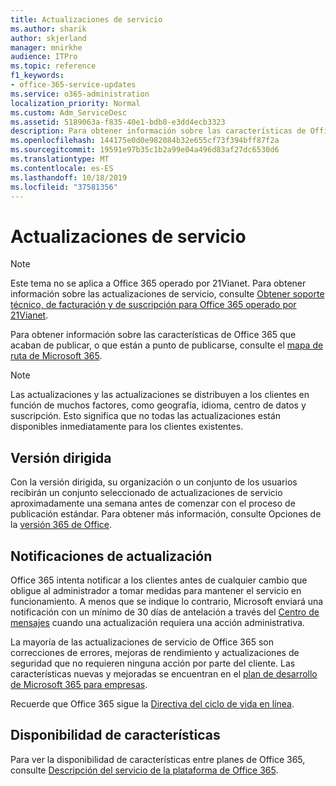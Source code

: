 ```yaml
---
title: Actualizaciones de servicio
ms.author: sharik
author: skjerland
manager: mnirkhe
audience: ITPro
ms.topic: reference
f1_keywords:
- office-365-service-updates
ms.service: o365-administration
localization_priority: Normal
ms.custom: Adm_ServiceDesc
ms.assetid: 5189063a-f835-40e1-bdb8-e3dd4ecb3323
description: Para obtener información sobre las características de Office 365 que acaban de publicar, o que están a punto de publicarse, consulte el mapa de ruta de Microsoft 365.
ms.openlocfilehash: 144175e0d0e982084b32e655cf73f394bff87f2a
ms.sourcegitcommit: 19591e97b35c1b2a99e04a496d83af27dc6530d6
ms.translationtype: MT
ms.contentlocale: es-ES
ms.lasthandoff: 10/18/2019
ms.locfileid: "37581356"
---
```

# <a name="service-updates"></a>Actualizaciones de servicio

> [!NOTE]
> Este tema no se aplica a Office 365 operado por 21Vianet. Para obtener información sobre las actualizaciones de servicio, consulte [Obtener soporte técnico, de facturación y de suscripción para Office 365 operado por 21Vianet](http://go.microsoft.com/fwlink/?LinkID=733350&amp;clcid=0x409). 
  
Para obtener información sobre las características de Office 365 que acaban de publicar, o que están a punto de publicarse, consulte el [mapa de ruta de Microsoft 365](https://go.microsoft.com/fwlink/?LinkId=509914).
  
> [!NOTE]
> Las actualizaciones y las actualizaciones se distribuyen a los clientes en función de muchos factores, como geografía, idioma, centro de datos y suscripción. Esto significa que no todas las actualizaciones están disponibles inmediatamente para los clientes existentes. 
  
## <a name="targeted-release"></a>Versión dirigida

Con la versión dirigida, su organización o un conjunto de los usuarios recibirán un conjunto seleccionado de actualizaciones de servicio aproximadamente una semana antes de comenzar con el proceso de publicación estándar. Para obtener más información, consulte Opciones de la [versión 365 de Office](https://docs.microsoft.com/office365/admin/manage/release-options-in-office-365?view=o365-worldwide). 
  
## <a name="update-notifications"></a>Notificaciones de actualización

Office 365 intenta notificar a los clientes antes de cualquier cambio que obligue al administrador a tomar medidas para mantener el servicio en funcionamiento. A menos que se indique lo contrario, Microsoft enviará una notificación con un mínimo de 30 días de antelación a través del [Centro de mensajes](https://docs.microsoft.com/office365/admin/manage/message-center?view=o365-worldwide) cuando una actualización requiera una acción administrativa. 
  
La mayoría de las actualizaciones de servicio de Office 365 son correcciones de errores, mejoras de rendimiento y actualizaciones de seguridad que no requieren ninguna acción por parte del cliente. Las características nuevas y mejoradas se encuentran en el [plan de desarrollo de Microsoft 365 para empresas](http://roadmap.office.com/).
  
Recuerde que Office 365 sigue la [Directiva del ciclo de vida en línea](https://support.microsoft.com/lifecycle#gp/osslpolicy).
  
## <a name="feature-availability"></a>Disponibilidad de características

Para ver la disponibilidad de características entre planes de Office 365, consulte [Descripción del servicio de la plataforma de Office 365](office-365-platform-service-description.md).
  

